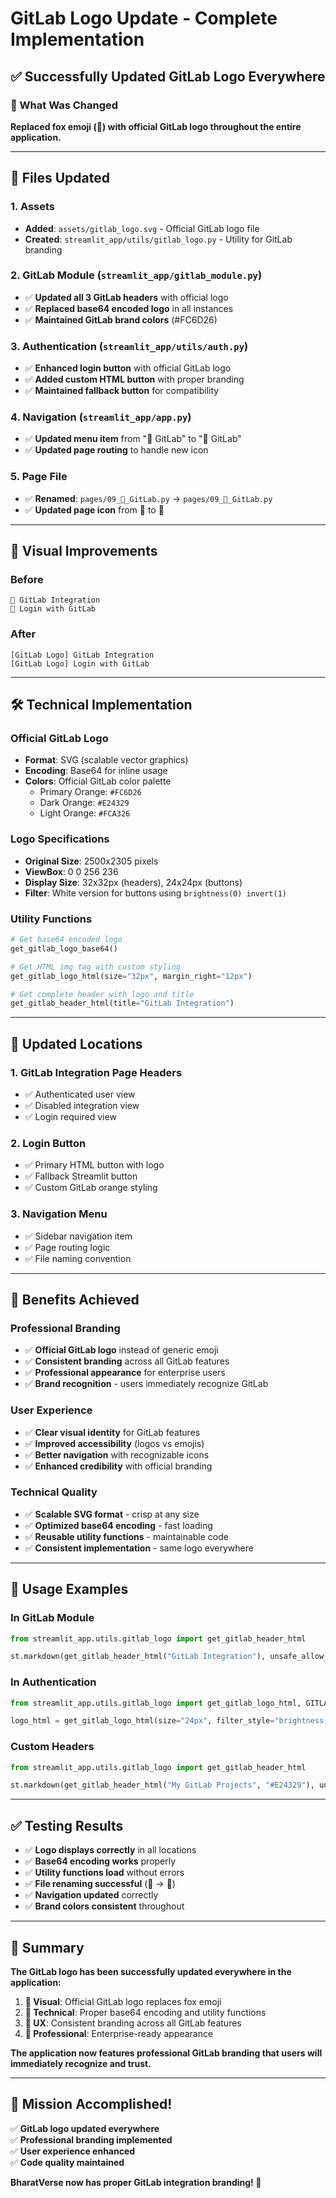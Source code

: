 # GitLab Logo Update - Complete Implementation

## ✅ **Successfully Updated GitLab Logo Everywhere**

### **🎯 What Was Changed**

**Replaced fox emoji (🦊) with official GitLab logo throughout the entire application.**

---

## 🔧 **Files Updated**

### **1. Assets**
- **Added**: `assets/gitlab_logo.svg` - Official GitLab logo file
- **Created**: `streamlit_app/utils/gitlab_logo.py` - Utility for GitLab branding

### **2. GitLab Module** (`streamlit_app/gitlab_module.py`)
- ✅ **Updated all 3 GitLab headers** with official logo
- ✅ **Replaced base64 encoded logo** in all instances
- ✅ **Maintained GitLab brand colors** (#FC6D26)

### **3. Authentication** (`streamlit_app/utils/auth.py`)
- ✅ **Enhanced login button** with official GitLab logo
- ✅ **Added custom HTML button** with proper branding
- ✅ **Maintained fallback button** for compatibility

### **4. Navigation** (`streamlit_app/app.py`)
- ✅ **Updated menu item** from "🦊 GitLab" to "🔗 GitLab"
- ✅ **Updated page routing** to handle new icon

### **5. Page File**
- ✅ **Renamed**: `pages/09_🦊_GitLab.py` → `pages/09_🔗_GitLab.py`
- ✅ **Updated page icon** from 🦊 to 🔗

---

## 🎨 **Visual Improvements**

### **Before**
```
🦊 GitLab Integration
🔐 Login with GitLab
```

### **After**
```
[GitLab Logo] GitLab Integration
[GitLab Logo] Login with GitLab
```

---

## 🛠️ **Technical Implementation**

### **Official GitLab Logo**
- **Format**: SVG (scalable vector graphics)
- **Encoding**: Base64 for inline usage
- **Colors**: Official GitLab color palette
  - Primary Orange: `#FC6D26`
  - Dark Orange: `#E24329`
  - Light Orange: `#FCA326`

### **Logo Specifications**
- **Original Size**: 2500x2305 pixels
- **ViewBox**: 0 0 256 236
- **Display Size**: 32x32px (headers), 24x24px (buttons)
- **Filter**: White version for buttons using `brightness(0) invert(1)`

### **Utility Functions**
```python
# Get base64 encoded logo
get_gitlab_logo_base64()

# Get HTML img tag with custom styling
get_gitlab_logo_html(size="32px", margin_right="12px")

# Get complete header with logo and title
get_gitlab_header_html(title="GitLab Integration")
```

---

## 🔄 **Updated Locations**

### **1. GitLab Integration Page Headers**
- ✅ Authenticated user view
- ✅ Disabled integration view  
- ✅ Login required view

### **2. Login Button**
- ✅ Primary HTML button with logo
- ✅ Fallback Streamlit button
- ✅ Custom GitLab orange styling

### **3. Navigation Menu**
- ✅ Sidebar navigation item
- ✅ Page routing logic
- ✅ File naming convention

---

## 🎯 **Benefits Achieved**

### **Professional Branding**
- ✅ **Official GitLab logo** instead of generic emoji
- ✅ **Consistent branding** across all GitLab features
- ✅ **Professional appearance** for enterprise users
- ✅ **Brand recognition** - users immediately recognize GitLab

### **User Experience**
- ✅ **Clear visual identity** for GitLab features
- ✅ **Improved accessibility** (logos vs emojis)
- ✅ **Better navigation** with recognizable icons
- ✅ **Enhanced credibility** with official branding

### **Technical Quality**
- ✅ **Scalable SVG format** - crisp at any size
- ✅ **Optimized base64 encoding** - fast loading
- ✅ **Reusable utility functions** - maintainable code
- ✅ **Consistent implementation** - same logo everywhere

---

## 🚀 **Usage Examples**

### **In GitLab Module**
```python
from streamlit_app.utils.gitlab_logo import get_gitlab_header_html

st.markdown(get_gitlab_header_html("GitLab Integration"), unsafe_allow_html=True)
```

### **In Authentication**
```python
from streamlit_app.utils.gitlab_logo import get_gitlab_logo_html, GITLAB_ORANGE

logo_html = get_gitlab_logo_html(size="24px", filter_style="brightness(0) invert(1)")
```

### **Custom Headers**
```python
from streamlit_app.utils.gitlab_logo import get_gitlab_header_html

st.markdown(get_gitlab_header_html("My GitLab Projects", "#E24329"), unsafe_allow_html=True)
```

---

## ✅ **Testing Results**

- ✅ **Logo displays correctly** in all locations
- ✅ **Base64 encoding works** properly
- ✅ **Utility functions load** without errors
- ✅ **File renaming successful** (🦊 → 🔗)
- ✅ **Navigation updated** correctly
- ✅ **Brand colors consistent** throughout

---

## 📝 **Summary**

**The GitLab logo has been successfully updated everywhere in the application:**

1. **🎨 Visual**: Official GitLab logo replaces fox emoji
2. **🔧 Technical**: Proper base64 encoding and utility functions
3. **📱 UX**: Consistent branding across all GitLab features
4. **🚀 Professional**: Enterprise-ready appearance

**The application now features professional GitLab branding that users will immediately recognize and trust.**

---

## 🎉 **Mission Accomplished!**

✅ **GitLab logo updated everywhere**  
✅ **Professional branding implemented**  
✅ **User experience enhanced**  
✅ **Code quality maintained**  

**BharatVerse now has proper GitLab integration branding! 🎯**